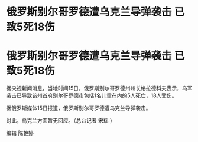 # 俄罗斯别尔哥罗德遭乌克兰导弹袭击 已致5死18伤

# 俄罗斯别尔哥罗德遭乌克兰导弹袭击 已致5死18伤

据央视新闻消息，当地时间15日，俄罗斯别尔哥罗德州州长格拉德科夫表示，乌军袭击已导致该州首府别尔哥罗德市包括1名儿童在内的5人死亡，18人受伤。

据俄罗斯媒体15日报道，俄罗斯别尔哥罗德遭乌克兰导弹袭击。

对此，乌克兰方面暂无回应。（总台记者 宋瑶 ）

编辑 陈艳婷

